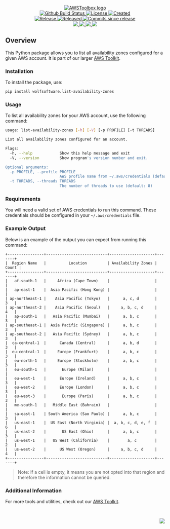 <!-- markdownlint-disable -->
<p align="center">
    <a href="https://github.com/AWSToolbox/">
        <img src="https://cdn.wolfsoftware.com/assets/images/github/organisations/awstoolbox/black-and-white-circle-256.png" alt="AWSToolbox logo" />
    </a>
    <br />
    <a href="https://github.com/AWSToolbox/list-availability-zones/actions/workflows/cicd.yml">
        <img src="https://img.shields.io/github/actions/workflow/status/AWSToolbox/list-availability-zones/cicd.yml?branch=master&label=build%20status&style=for-the-badge" alt="Github Build Status" />
    </a>
    <a href="https://github.com/AWSToolbox/list-availability-zones/blob/master/LICENSE.md">
        <img src="https://img.shields.io/github/license/AWSToolbox/list-availability-zones?color=blue&label=License&style=for-the-badge" alt="License">
    </a>
    <a href="https://github.com/AWSToolbox/list-availability-zones">
        <img src="https://img.shields.io/github/created-at/AWSToolbox/list-availability-zones?color=blue&label=Created&style=for-the-badge" alt="Created">
    </a>
    <br />
    <a href="https://github.com/AWSToolbox/list-availability-zones/releases/latest">
        <img src="https://img.shields.io/github/v/release/AWSToolbox/list-availability-zones?color=blue&label=Latest%20Release&style=for-the-badge" alt="Release">
    </a>
    <a href="https://github.com/AWSToolbox/list-availability-zones/releases/latest">
        <img src="https://img.shields.io/github/release-date/AWSToolbox/list-availability-zones?color=blue&label=Released&style=for-the-badge" alt="Released">
    </a>
    <a href="https://github.com/AWSToolbox/list-availability-zones/releases/latest">
        <img src="https://img.shields.io/github/commits-since/AWSToolbox/list-availability-zones/latest.svg?color=blue&style=for-the-badge" alt="Commits since release">
    </a>
    <br />
    <a href="https://github.com/AWSToolbox/list-availability-zones/blob/master/.github/CODE_OF_CONDUCT.md">
        <img src="https://img.shields.io/badge/Code%20of%20Conduct-blue?style=for-the-badge" />
    </a>
    <a href="https://github.com/AWSToolbox/list-availability-zones/blob/master/.github/CONTRIBUTING.md">
        <img src="https://img.shields.io/badge/Contributing-blue?style=for-the-badge" />
    </a>
    <a href="https://github.com/AWSToolbox/list-availability-zones/blob/master/.github/SECURITY.md">
        <img src="https://img.shields.io/badge/Report%20Security%20Concern-blue?style=for-the-badge" />
    </a>
    <a href="https://github.com/AWSToolbox/list-availability-zones/issues">
        <img src="https://img.shields.io/badge/Get%20Support-blue?style=for-the-badge" />
    </a>
</p>

## Overview

This Python package allows you to list all availability zones configured for a given AWS account. It is part of our larger
[AWS Toolkit](https://github.com/AWSToolbox).

### Installation

To install the package, use:

```sh
pip install wolfsoftware.list-availability-zones
```

### Usage

To list all availability zones for your AWS account, use the following command:

```sh
usage: list-availability-zones [-h] [-V] [-p PROFILE] [-t THREADS]

List all availability zones configured for an account.

Flags:
  -h, --help            Show this help message and exit
  -V, --version         Show program's version number and exit.

Optional arguments:
  -p PROFILE, --profile PROFILE
                        AWS profile name from ~/.aws/credentials (default: None)
  -t THREADS, --threads THREADS
                        The number of threads to use (default: 8)
```

### Requirements

You will need a valid set of AWS credentials to run this command. These credentials should be configured in your `~/.aws/credentials` file.

### Example Output

Below is an example of the output you can expect from running this command:

```
+----------------+---------------------------+--------------------+-------+
|  Region Name   |          Location         | Availability Zones | Count |
+----------------+---------------------------+--------------------+-------+
|   af-south-1   |     Africa (Cape Town)    |                    |       |
|   ap-east-1    |  Asia Pacific (Hong Kong) |                    |       |
| ap-northeast-1 |    Asia Pacific (Tokyo)   |      a, c, d       |   3   |
| ap-northeast-2 |    Asia Pacific (Seoul)   |     a, b, c, d     |   4   |
|   ap-south-1   |   Asia Pacific (Mumbai)   |      a, b, c       |   3   |
| ap-southeast-1 |  Asia Pacific (Singapore) |      a, b, c       |   3   |
| ap-southeast-2 |   Asia Pacific (Sydney)   |      a, b, c       |   3   |
|  ca-central-1  |      Canada (Central)     |      a, b, d       |   3   |
|  eu-central-1  |     Europe (Frankfurt)    |      a, b, c       |   3   |
|   eu-north-1   |     Europe (Stockholm)    |      a, b, c       |   3   |
|   eu-south-1   |       Europe (Milan)      |                    |       |
|   eu-west-1    |      Europe (Ireland)     |      a, b, c       |   3   |
|   eu-west-2    |      Europe (London)      |      a, b, c       |   3   |
|   eu-west-3    |       Europe (Paris)      |      a, b, c       |   3   |
|   me-south-1   |   Middle East (Bahrain)   |                    |       |
|   sa-east-1    | South America (Sao Paulo) |      a, b, c       |   3   |
|   us-east-1    |  US East (North Virginia) |  a, b, c, d, e, f  |   6   |
|   us-east-2    |       US East (Ohio)      |      a, b, c       |   3   |
|   us-west-1    |   US West (California)    |        a, c        |   2   |
|   us-west-2    |      US West (Oregon)     |     a, b, c, d     |   4   |
+----------------+---------------------------+--------------------+-------+
```

> Note: If a cell is empty, it means you are not opted into that region and therefore the information cannot be queried.

### Additional Information

For more tools and utilities, check out our [AWS Toolkit](https://github.com/AWSToolbox).

<br />
<p align="right"><a href="https://wolfsoftware.com/"><img src="https://img.shields.io/badge/Created%20by%20Wolf%20on%20behalf%20of%20Wolf%20Software-blue?style=for-the-badge" /></a></p>
